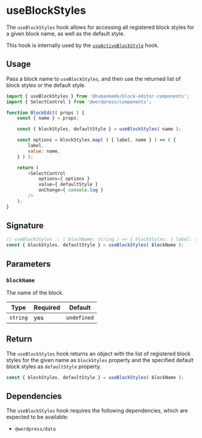 # useBlockStyles

The `useBlockStyles` hook allows for accessing all registered block styles for a given block name, as well as the default style.

This hook is internally used by the [`useActiveBlockStyle`](../useActiveBlockStyle/README.md) hook.

## Usage

Pass a block name to `useBlockStyles`, and then use the returned list of block styles or the default style.

```js
import { useBlockStyles } from '@humanmade/block-editor-components';
import { SelectControl } from '@wordpress/components';

function BlockEdit( props ) {
	const { name } = props;

	const { blockStyles, defaultStyle } = useBlockStyles( name );

	const options = blockStyles.map( ( { label, name } ) => ( {
		label,
		value: name,
	} ) );

	return (
		<SelectControl
			options={ options }
			value={ defaultStyle }
			onChange={ console.log }
		/>
	);
}
```

## Signature

```js
// useBlockStyles :: ( blockName: string ) => { blockStyles: { label: string, name: string }[], defaultStyle: string }
const { blockStyles, defaultStyle } = useBlockStyles( blockName );
```

## Parameters

### `blockName`

The name of the block.

| Type                                 | Required                             | Default                              |
|--------------------------------------|--------------------------------------|--------------------------------------|
| `string`                             | yes                                  | `undefined`                          |

## Return

The `useBlockStyles` hook returns an object with the list of registered block styles for the given name as `blockStyles` property and the specified default block styles as `defaultStyle` property.

```js
const { blockStyles, defaultStyle } = useBlockStyles( blockName );
```

## Dependencies

The `useBlockStyles` hook requires the following dependencies, which are expected to be available:

- `@wordpress/data`
